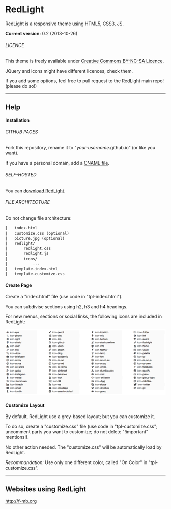 RedLight
========

RedLight is a responsive theme using HTML5, CSS3, JS.

**Current version:** 0.2 (2013-10-26)

###### LICENCE

This theme is freely available under <a href="http://creativecommons.org/licenses/by-nc-sa/3.0/" target="_blank">Creative Commons BY-NC-SA Licence</a>.

JQuery and icons might have different licences, check them.

If you add some options, feel free to pull request to the RedLight main repo! (please do so!)


***

## Help

#### Installation

###### GITHUB PAGES

Fork this repository, rename it to "*your-username*.github.io" (or like you want).

If you have a personal domain, add a <a href="https://help.github.com/articles/setting-up-a-custom-domain-with-pages" target="_blank">CNAME file</a>.

###### SELF-HOSTED

You can <a href="#">download RedLight</a>.

###### FILE ARCHITECTURE

Do not change file architecture:

	|	index.html
	|	customize.css (optional)
	|	picture.jpg (optional)
	|	redlight/
	|		redlight.css
	|		redlight.js
	|		icons/
	|			...
	|	template-index.html
	|	template-customize.css



#### Create Page

Create a "index.html" file (use code in "tpl-index.html").

You can subdivise sections using h2, h3 and h4 headings. 

For new menus, sections or social links, the following icons are included in RedLight:

<img src="redlight/icons/icons.png"/>

#### Customize Layout

By default, RedLight use a grey-based layout; but you can customize it.

To do so, create a "customize.css" file (use code in "tpl-customize.css"; uncomment parts you want to customize; do not delete "!important" mentions!).

No other action needed. The "customize.css" will be automatically load by RedLight.

*Recommandation:* Use only one different color, called "On Color" in "tpl-customize.css".



***

## Websites using RedLight

http://f-mb.org
